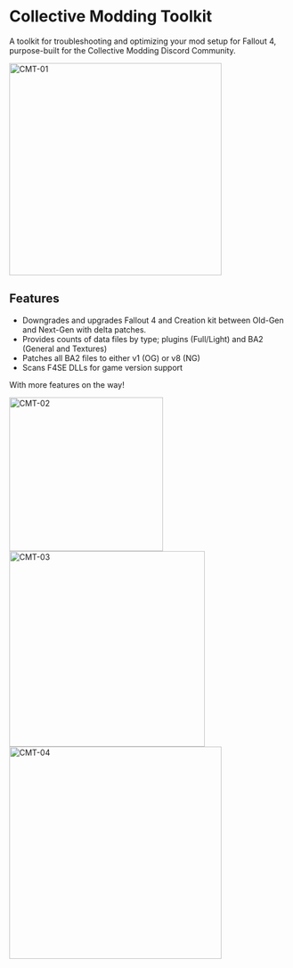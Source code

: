 # Collective Modding Toolkit

A toolkit for troubleshooting and optimizing your mod setup for Fallout 4, purpose-built for the Collective Modding Discord Community.

<img width="381" alt="CMT-01" src="https://github.com/user-attachments/assets/7abb9406-564f-4ae7-b071-fbb161e4c536">

## Features
- Downgrades and upgrades Fallout 4 and Creation kit between Old-Gen and Next-Gen with delta patches.
- Provides counts of data files by type; plugins (Full/Light) and BA2 (General and Textures)
- Patches all BA2 files to either v1 (OG) or v8 (NG)
- Scans F4SE DLLs for game version support

With more features on the way!

<img width="276" alt="CMT-02" src="https://github.com/user-attachments/assets/0955c576-32d5-4fc1-a373-d23333cc553c">
<br>
<img width="351" alt="CMT-03" src="https://github.com/user-attachments/assets/d6c96c61-1085-4dd5-acdb-bdc745673fe8">
<br>
<img width="381" alt="CMT-04" src="https://github.com/user-attachments/assets/12d40cab-c7dc-41c3-9f48-bb2f1378d268">

